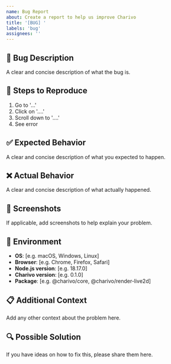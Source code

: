 ```yaml
---
name: Bug Report
about: Create a report to help us improve Charivo
title: '[BUG] '
labels: 'bug'
assignees: ''
---
```


## 🐛 Bug Description
A clear and concise description of what the bug is.

## 🔄 Steps to Reproduce
1. Go to '...'
2. Click on '....'
3. Scroll down to '....'
4. See error

## ✅ Expected Behavior
A clear and concise description of what you expected to happen.

## ❌ Actual Behavior
A clear and concise description of what actually happened.

## 📸 Screenshots
If applicable, add screenshots to help explain your problem.

## 🔧 Environment
- **OS**: [e.g. macOS, Windows, Linux]
- **Browser**: [e.g. Chrome, Firefox, Safari]
- **Node.js version**: [e.g. 18.17.0]
- **Charivo version**: [e.g. 0.1.0]
- **Package**: [e.g. @charivo/core, @charivo/render-live2d]

## 📋 Additional Context
Add any other context about the problem here.

## 🔍 Possible Solution
If you have ideas on how to fix this, please share them here.